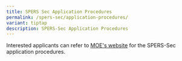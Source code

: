```yaml
---
title: SPERS Sec Application Procedures
permalink: /spers-sec/application-procedures/
variant: tiptap
description: SPERS-Sec Application Procedures
---
```

<p>Interested applicants can refer to <a href="https://www.moe.gov.sg/returning-singaporeans/secondary/spers/apply" rel="noopener noreferrer nofollow" target="_blank"><u>MOE's website</u></a> for
the SPERS-Sec application procedures.</p>